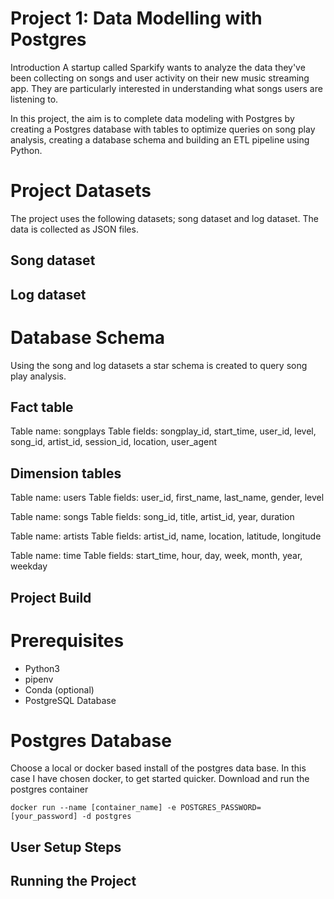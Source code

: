 # Project 1: Data Modelling with Postgres

Introduction
A startup called Sparkify wants to analyze the data they've been collecting on songs and user activity on their new music streaming app. 
They are particularly interested in understanding what songs users are listening to.

In this project, the aim is to complete data modeling with Postgres by creating a Postgres database with tables to optimize queries on song play analysis, creating a database schema and building an ETL pipeline using Python.

# Project Datasets
The project uses the following datasets; song dataset and log dataset. The data is collected as JSON files.
## Song dataset

## Log dataset

# Database Schema
Using the song and log datasets a star schema is created to query song play analysis.

## Fact table
Table name:   songplays
Table fields: songplay_id, start_time, user_id, level, song_id, artist_id, session_id, location, user_agent

## Dimension tables
Table name:   users 
Table fields: user_id, first_name, last_name, gender, level

Table name:   songs
Table fields: song_id, title, artist_id, year, duration

Table name:   artists
Table fields: artist_id, name, location, latitude, longitude

Table name:   time
Table fields: start_time, hour, day, week, month, year, weekday

## Project Build
# Prerequisites
* Python3
* pipenv
* Conda (optional)
* PostgreSQL Database

# Postgres Database
Choose a local or docker based install of the postgres data base. In this case I have chosen docker, to get started quicker.
Download and run the postgres container
```
docker run --name [container_name] -e POSTGRES_PASSWORD=[your_password] -d postgres
```

## User Setup Steps


## Running the Project
